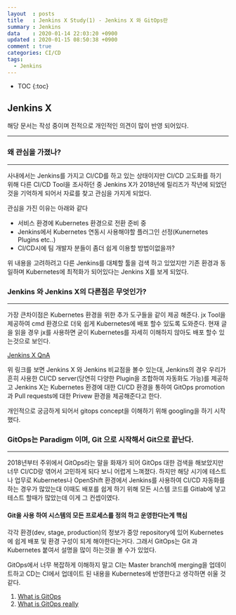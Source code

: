 ```yaml
---
layout	: posts
title	: Jenkins X Study(1) - Jenkins X 와 GitOps란
summary	: Jenkins
data	: 2020-01-14 22:03:20 +0900
updated	: 2020-01-15 08:50:38 +0900
comment	: true
categories: CI/CD
tags:
  - Jenkins
---
```


* TOC
{:toc}

## Jenkins X

해당 문서는 작성 중이며 전적으로 개인적인 의견이 많이 반영 되어있다.

----
### 왜 관심을 가졌나?
---
사내에서는 Jenkins를 가지고 CI/CD를 하고 있는 상태이지만 CI/CD 고도화를 하기 위해 다른 CI/CD Tool을 조사하던 중 Jenkins X가 2018년에 릴리즈가 작년에 되었던 것을 기억하게 되어서 자료를 찾고 관심을 가지게 되었다.

관심을 가진 이유는 아래와 같다
- 서비스 환경에 Kubernetes 환경으로 전환 준비 중
- Jenkins에서 Kubernetes 연동시 사용해야할 플러그인 선정(Kunernetes Plugins etc..)
- CI/CD시에 팀 개발자 분들이 좀더 쉽게 이용할 방법이없을까? 

위 내용을 고려하려고 다른 Jenkins를 대체할 툴을 검색 하고 있었지만 기존 환경과 동일하며 Kubernetes에 최적화가 되어있다는 Jenkins X를 보게 되었다.


### Jenkins 와 Jenkins X의 다른점은 무엇인가?
---
가장 큰차이점은 Kubernetes 환경을 위한 추가 도구들을 같이 제공 해준다.
jx Tool을 제공하여 cmd 환경으로 더욱 쉽게 Kubernetes에 배포 할수 있도록 도와준다. 현재 글을 읽을 경우 jx를 사용하면
굳이 Kubernetes를 자세히 이해하지 않아도 배포 할수 있는것으로 보인다. 

[Jenkins X QnA](https://jenkins-x.io/docs/overview/faq/ )

위 링크를 보면 Jenkins X 와 Jenkins 비교점을 볼수 있는대, Jenkins의 경우 우리가 흔히 사용한 CI/CD server(당연히 다양한 Plugin을 조합하여 자동화도 가능)를 제공하고 Jenkins X는 Kubernetes 환경에 대한 CI/CD 환경을 통하여 GitOps promotion 과 Pull requests에 대한 Privew 환경을 제공해준다고 한다.

개인적으로 궁금하게 되어서 gitops concept을 이해하기 위해 googling을 하기 시작했다.

### GitOps는 Paradigm 이며, Git 으로 시작해서 Git으로 끝난다.
---
2018년부터 주위에서 GitOps라는 말을 화재가 되어 GitOps 대한 검색을 해보았지만 너무 CI/CD랑 엮어서 고민하게 되다 보니 어렵게 느껴졌다. 하지만 해당 시기에 테스트나 업무로 Kubernetes나 OpenShift 환경에서 Jenkins를 사용하여 CI/CD 자동화를 하는 경우가 많았는대 이때도 배포를 쉽게 하기 위해 모든 시스템 코드를 Gitlab에 넣고 테스트 할때가 많았는데 이게 그 컨셉이였다. 

#### Git을 사용 하여 시스템의 모든 프로세스를 정의 하고 운영한다는게 핵심

각각 환경(dev, stage, production)의 정보가 중앙 repository에 있어 Kubernetes에 쉽게 배포 및 환경 구성이 되게 해야한다는거다. 그래서 GitOps는 Git 과 Kubernetes 붙여서 설명을 많이 하는것을 볼 수가 있었다.

GitOps에서 너무 복잡하게 이해하지 말고 CI는 Master branch에 merging을 업데이트하고 CD는 CI에서 업데이트 된 내용을 Kubernetes에 반영한다고 생각하면 쉬울 것 같다.

1. [What is GitOps](https://www.cloudbees.com/gitops/what-is-gitops )
2. [What is GitOps really](https://www.weave.works/blog/what-is-gitops-really )
